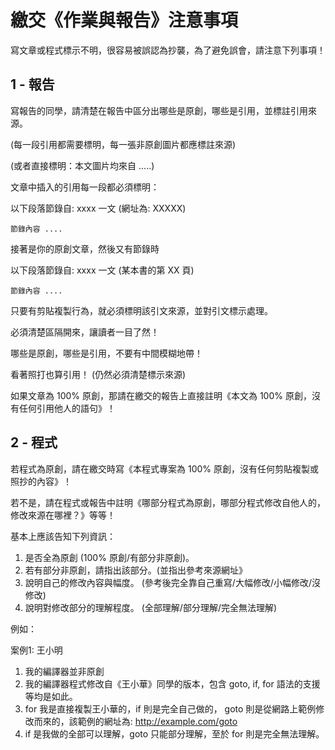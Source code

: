 # 繳交《作業與報告》注意事項

寫文章或程式標示不明，很容易被誤認為抄襲，為了避免誤會，請注意下列事項！

## 1 - 報告

寫報告的同學，請清楚在報告中區分出哪些是原創，哪些是引用，並標註引用來源。

(每一段引用都需要標明，每一張非原創圖片都應標註來源) 

(或者直接標明：本文圖片均來自 .....)

文章中插入的引用每一段都必須標明：

以下段落節錄自: xxxx 一文 (網址為: XXXXX)

```
節錄內容 ....
```

接著是你的原創文章，然後又有節錄時

以下段落節錄自: xxxx 一文 (某本書的第 XX 頁)

```
節錄內容 ....
```


只要有剪貼複製行為，就必須標明該引文來源，並對引文標示處理。

必須清楚區隔開來，讓讀者一目了然！

哪些是原創，哪些是引用，不要有中間模糊地帶！

看著照打也算引用！ (仍然必須清楚標示來源)

如果文章為 100% 原創，那請在繳交的報告上直接註明《本文為 100% 原創，沒有任何引用他人的語句》！


## 2 - 程式

若程式為原創，請在繳交時寫《本程式專案為 100% 原創，沒有任何剪貼複製或照抄的內容》！

若不是，請在程式或報告中註明《哪部分程式為原創，哪部分程式修改自他人的，修改來源在哪裡？》等等！

基本上應該告知下列資訊：

1. 是否全為原創 (100% 原創/有部分非原創)。
2. 若有部分非原創，請指出該部分。(並指出參考來源網址》
3. 說明自己的修改內容與幅度。 (參考後完全靠自己重寫/大幅修改/小幅修改/沒修改)
4. 說明對修改部分的理解程度。 (全部理解/部分理解/完全無法理解)

例如： 

案例1: 王小明

1. 我的編譯器並非原創
2. 我的編譯器程式修改自《王小華》同學的版本，包含 goto, if, for 語法的支援等均是如此。
3. for 我是直接複製王小華的，if 則是完全自己做的， goto 則是從網路上範例修改而來的，該範例的網址為: http://example.com/goto
4. if 是我做的全部可以理解，goto 只能部分理解，至於 for 則是完全無法理解。




